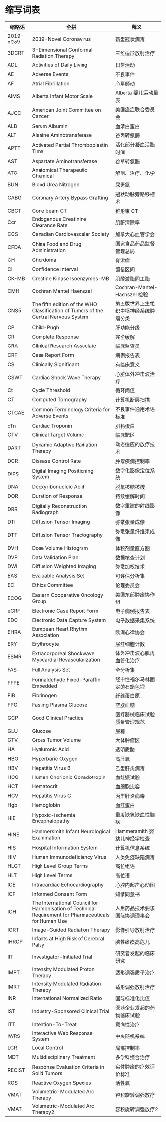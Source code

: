 # 缩写词表

| 缩略语    | 全拼                                                                                                   | 释义                                   |
| --------- | ------------------------------------------------------------------------------------------------------ | -------------------------------------- |
| 2019-nCoV | 2019-Novel Coronavirus                                                                                 | 新型冠状病毒                           |
| 3DCRT     | 3-Dimensional Conformal Radiation Therapy                                                              | 三维适形放射治疗                       |
| ADL       | Activities of Daily Living                                                                             | 日常活动                               |
| AE        | Adverse Events                                                                                         | 不良事件                               |
| AF        | Atrial Fibrillation                                                                                    | 心房颤动                               |
| AIMS      | Alberta Infant Motor Scale                                                                             | Alberta 婴儿运动量表                   |
| AJCC      | American Joint Committee on Cancer                                                                     | 美国癌症联合委员会                     |
| ALB       | Serum Albumin                                                                                          | 血清白蛋白                             |
| ALT       | Alanine Aminotransferase                                                                               | 谷丙转氨酶                             |
| APTT      | Activated Partial Thromboplastin Time                                                                  | 活化部分凝血活酶时间                   |
| AST       | Aspartate Aminotransferase                                                                             | 谷草转氨酶                             |
| ATC       | Anatomical Therapeutic Chemical                                                                        | 解剖、治疗、化学                       |
| BUN       | Blood Urea Nitrogen                                                                                    | 尿素氮                                 |
| CABG      | Coronary Artery Bypass Grafting                                                                        | 冠状动脉旁路移植术                     |
| CBCT      | Cone beam CT                                                                                           | 锥形束 CT                              |
| Ccr       | Endogenous Creatinine Clearance Rate                                                                   | 肌酐清除率                             |
| CCS       | Canadian Cardiovascular Society                                                                        | 加拿大心血管学会                       |
| CFDA      | China Food and Drug Administration                                                                     | 国家食品药品监督管理总局               |
| CH        | Chordoma                                                                                               | 脊索瘤                                 |
| CI        | Confidence Interval                                                                                    | 置信区间                               |
| CK-MB     | Creatine Kinase Isoenzymes-MB                                                                          | 肌酸激酶同工酶                         |
| CMH       | Cochran Mantel Haenszel                                                                                | Cochran-Mantel-Haenszel 检验           |
| CNS5      | The fifth edition of the WHO Classification of Tumors of the Central Nervous System                    | 第五版世界卫生组织中枢神经系统肿瘤分类 |
| CP        | Child-Pugh                                                                                             | 肝功能分级                             |
| CR        | Complete Response                                                                                      | 完全缓解                               |
| CRA       | Clinical Research Associate                                                                            | 临床监查员                             |
| CRF       | Case Report Form                                                                                       | 病例报告表                             |
| CS        | Clinically Significant                                                                                 | 有临床意义                             |
| CSWT      | Cardiac Shock Wave Therapy                                                                             | 心脏体外冲击波治疗                     |
| Ct        | Cycle Threshold                                                                                        | 循环阈值                               |
| CT        | Computed Tomography                                                                                    | 计算机断层扫描                         |
| CTCAE     | Common Terminology Criteria for Adverse Events                                                         | 不良事件通用术语标准                   |
| cTn       | Cardiac Troponin                                                                                       | 肌钙蛋白                               |
| CTV       | Clinical Target Volume                                                                                 | 临床靶区                               |
| DART      | Dynamic Adaptive Radiation Therapy                                                                     | 动态适应的放疗技术                     |
| DCR       | Disease Control Rate                                                                                   | 肿瘤疾病控制率                         |
| DIPS      | Digital Imaging Positioning System                                                                     | 数字化影像定位系统                     |
| DNA       | Deoxyribonucleic Acid                                                                                  | 脱氧核糖核酸                           |
| DOR       | Duration of Response                                                                                   | 持续缓解时间                           |
| DRR       | Digitally Reconstruction Radiograph                                                                    | 数字重建的射线影像                     |
| DTI       | Diffusion Tensor Imaging                                                                               | 弥散张量成像                           |
| DTT       | Diffusion Tensor Tractography                                                                          | 弥散张量纤维束成像                     |
| DVH       | Dose Volume Histogram                                                                                  | 体积剂量直方图                         |
| DVP       | Data Validation Plan                                                                                   | 数据核查计划                           |
| DWI       | Diffusion Weighted Imaging                                                                             | 弥散加权技术                           |
| EAS       | Evaluable Analysis Set                                                                                 | 可评估分析集                           |
| EC        | Ethics Committee                                                                                       | 伦理委员会                             |
| ECOG      | Eastern Cooperative Oncology Group                                                                     | 美国东部肿瘤协作组                     |
| eCRF      | Electronic Case Report Form                                                                            | 电子病例报告表                         |
| EDC       | Electronic Data Capture System                                                                         | 电子数据采集系统                       |
| EHRA      | European Heart Rhythm Association                                                                      | 欧洲心律协会                           |
| ERY       | Erythrocyte                                                                                            | 尿红细胞计数                           |
| ESMR      | Extracorporeal Shockwave Myocardial Revascularization                                                  | 体外冲击波心肌再血管化治疗             |
| FAS       | Full Analysis Set                                                                                      | 全分析集                               |
| FFPE      | Formaldehyde Fixed-Paraffin Embedded                                                                   | 经中性福尔马林固定的石蜡包埋           |
| FIB       | Fibrinogen                                                                                             | 纤维蛋白原                             |
| FPG       | Fasting Plasma Glucose                                                                                 | 空腹血糖                               |
| GCP       | Good Clinical Practice                                                                                 | 医疗器械临床试验质量管理规范           |
| GLU       | Glucose                                                                                                | 尿糖                                   |
| GTV       | Gross Tumor Volume                                                                                     | 大体肿瘤区                             |
| HA        | Hyaluronic Acid                                                                                        | 透明质酸                               |
| HBO       | Hyperbaric Oxygen                                                                                      | 高压氧                                 |
| HBV       | Hepatitis Virus B                                                                                      | 乙型肝炎病毒                           |
| HCG       | Human Chorionic Gonadotropin                                                                           | 血妊娠试验                             |
| HCT       | Hematocrit                                                                                             | 血细胞比容                             |
| HCV       | Hepatitis Virus C                                                                                      | 丙型肝炎病毒                           |
| Hgb       | Hemoglobin                                                                                             | 血红蛋白                               |
| HIE       | Hypoxic-ischemia Encephalopathy                                                                        | 重度缺氧缺血性脑病                     |
| HINE      | Hammersmith Infant Neurological Examination                                                            | Hammersmith 婴幼儿神经学检查           |
| HIS       | Hospital Information System                                                                            | 计算机信息系统                         |
| HIV       | Human Immunodeficiency Virus                                                                           | 人类免疫缺陷病毒                       |
| HLGT      | High Level Group Terms                                                                                 | 高位组语                               |
| HLT       | High Level Terms                                                                                       | 高位语                                 |
| ICE       | Intracardiac Echocardiography                                                                          | 心腔内超声心动图                       |
| ICF       | Informed Consent Form                                                                                  | 知情同意书                             |
| ICH       | The International Council for Harmonisation of Technical Requirement for Pharmaceuticals for Human Use | 人用药品技术要求国际协调理事会         |
| IGRT      | Image-Guided Radiation Therapy                                                                         | 影像引导放射治疗                       |
| IHRCP     | Infants at High Risk of Cerebral Palsy                                                                 | 脑性瘫痪高危儿                         |
| IIT       | Investigator-Initiated Trial                                                                           | 研究者发起的临床研究                   |
| IMPT      | Intensity Modulated Proton Therapy                                                                     | 适形调强质子治疗                       |
| IMRT      | Intensity Modulated Radiation Therapy                                                                  | 适形调强放射治疗                       |
| INR       | International Normalized Ratio                                                                         | 国际标准化比值                         |
| IST       | Industry-Sponsored Clinical Trial                                                                      | 医药企业发起的药物临床试验             |
| ITT       | Intention-To-Treat                                                                                     | 意向性治疗                             |
| IWRS      | Interactive Web Response System                                                                        | 中央随机系统                           |
| LCR       | Local Control                                                                                          | 局部控制率                             |
| MDT       | Multidisciplinary Treatment                                                                            | 多学科综合治疗                         |
| RECIST    | Response Evaluation Criteria in Solid Tumors                                                           | 实体肿瘤的疗效评价标准                 |
| ROS       | Reactive Oxygen Species                                                                                | 活性氧                                 |
| VMAT      | Volumetric-Modulated Arc Therapy                                                                       | 容积旋转调强放疗                       |
| VMAT      | Volumetric-Modulated Arc Therapy2                                                                      | 容积旋转调强放疗2                      |
